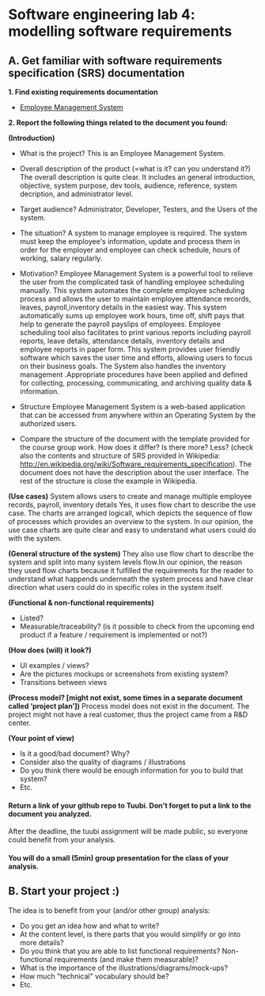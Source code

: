 # Software engineering lab 4: modelling software requirements

## A. Get familiar with software requirements specification (SRS) documentation

**1. Find existing requirements documentation**
 *  [Employee Management System](http://livelongjohny.com/emzwebCode/EMZ_SRS.pdf)

**2. Report the following things related to the document you found:**
 
**(Introduction)**
* What is the project?
This is an Employee Management System.

* Overall description of the product (=what is it? can you understand it?)
The overall description is quite clear. It includes an general introduction, objective, system purpose, dev tools, audience, reference, system decription, and administrator level. 

* Target audience?
Administrator, Developer, Testers, and the Users of the system.

* The situation?
A system to manage employee is required. The system must keep the employee's information, update and process them in order for the employer and employee can check schedule, hours of working, salary regularly.

* Motivation?
Employee Management System is a powerful tool to relieve the user from the complicated task of handling employee scheduling manually. This system automates the complete employee scheduling process and allows the user to maintain employee attendance 
records, leaves, payroll,inventory details in the easiest way. This system automatically sums up employee work hours, time off, shift pays that help to generate the payroll payslips of employees. Employee scheduling tool also facilitates to print various reports including payroll reports, leave details, attendance details, inventory details and employee reports in paper form. This system provides user friendly software which saves the user time and efforts, allowing users to focus on their business goals. The System also handles the inventory management .Appropriate procedures have been applied and defined for collecting, processing, communicating, and archiving quality data & information. 

* Structure
Employee Management System is a web-based application that can be accessed from anywhere within an Operating System by the authorized users.

* Compare the structure of the document with the template provided for the course group work. How does it differ? Is there more? Less? (check also the contents and structure of SRS provided in Wikipedia: 	http://en.wikipedia.org/wiki/Software_requirements_specification). 
The document does not have the description about the user interface.
The rest of the structure is close the example in Wikipedia.

**(Use cases)**
System allows users to create and manage multiple employee records, payroll, inventory details 
Yes, it uses flow chart to describe the use case. The charts are arranged logicall, which depicts the sequence of flow of processes which provides an overview to the system. 
In our opinion, the use case charts are quite clear and easy to understand what users could do with the system. 

**(General structure of the system)**
They also use flow chart to describe the system and split into many system levels flow.In our opinion, the reason they used flow charts because it fulfilled the requirements for the reader to understand what happends underneath the system process and have clear direction what users could do in specific roles in the system itself. 


**(Functional & non-functional requirements)**
* Listed?
* Measurable/traceability? (is it possible to check from the upcoming end product if a feature / requirement is implemented or not?)

**(How does (will) it look?)**

* UI examples / views?
* Are the pictures mockups or screenshots from existing system?
* Transitions between views

**(Process model? [might not exist, some times in a separate document called ‘project plan’])**
Process model does not exist in the document.
The project might not have a real customer, thus the project came from a R&D center.

**(Your point of view)**
* Is it a good/bad document? Why?
* Consider also the quality of diagrams / illustrations
* Do you think there would be enough information for you to build that system?
* Etc.

#### Return a link of your github repo to Tuubi. Don't forget to put a link to the document you analyzed. 

After the deadline, the tuubi assignment will be made public, so everyone could benefit from your analysis.

#### You will do a small (5min) group presentation for the class of your analysis.

## B. Start your project :)

The idea is to benefit from your (and/or other group) analysis:
* Do you get an idea how and what to write?
* At the content level, is there parts that you would simplify or go into more details?
* Do you think that you are able to list functional requirements? Non-functional requirements (and make them measurable)?
* What is the importance of the illustrations/diagrams/mock-ups?
* How much "technical" vocabulary should be?
* Etc.
